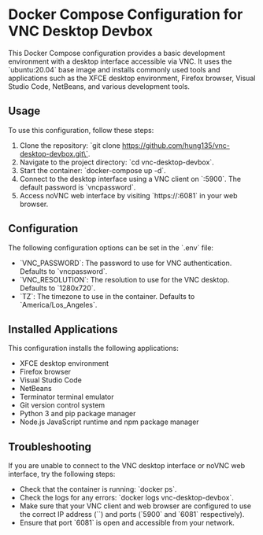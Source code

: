 # Docker Compose Configuration for VNC Desktop Devbox

This Docker Compose configuration provides a basic development environment with a desktop interface accessible via VNC. It uses the \`ubuntu:20.04\` base image and installs commonly used tools and applications such as the XFCE desktop environment, Firefox browser, Visual Studio Code, NetBeans, and various development tools.

## Usage

To use this configuration, follow these steps:

1. Clone the repository: \`git clone https://github.com/hung135/vnc-desktop-devbox.git\`.
2. Navigate to the project directory: \`cd vnc-desktop-devbox\`.
3. Start the container: \`docker-compose up -d\`.
4. Connect to the desktop interface using a VNC client on \`<your server ip>:5900\`. The default password is \`vncpassword\`.
5. Access noVNC web interface by visiting \`https://<your server ip>:6081\` in your web browser.

## Configuration

The following configuration options can be set in the \`.env\` file:

- \`VNC_PASSWORD\`: The password to use for VNC authentication. Defaults to \`vncpassword\`.
- \`VNC_RESOLUTION\`: The resolution to use for the VNC desktop. Defaults to \`1280x720\`.
- \`TZ\`: The timezone to use in the container. Defaults to \`America/Los_Angeles\`.

## Installed Applications

This configuration installs the following applications:

- XFCE desktop environment
- Firefox browser
- Visual Studio Code
- NetBeans
- Terminator terminal emulator
- Git version control system
- Python 3 and pip package manager
- Node.js JavaScript runtime and npm package manager

## Troubleshooting

If you are unable to connect to the VNC desktop interface or noVNC web interface, try the following steps:

- Check that the container is running: \`docker ps\`.
- Check the logs for any errors: \`docker logs vnc-desktop-devbox\`.
- Make sure that your VNC client and web browser are configured to use the correct IP address (\`<your server ip>\`) and ports (\`5900\` and \`6081\` respectively).
- Ensure that port \`6081\` is open and accessible from your network.
